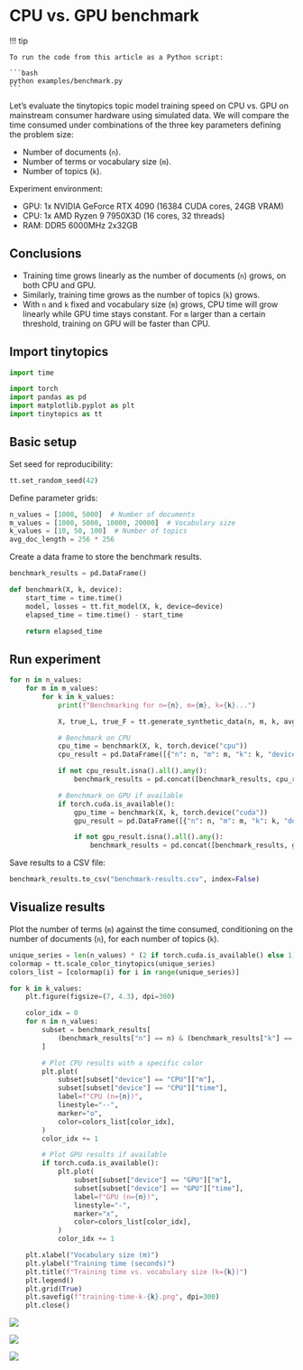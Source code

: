 # CPU vs. GPU benchmark


<!-- `.md` and `.py` files are generated from the `.qmd` file. Please edit that file. -->

!!! tip

    To run the code from this article as a Python script:

    ```bash
    python examples/benchmark.py
    ```

Let’s evaluate the tinytopics topic model training speed on CPU vs. GPU
on mainstream consumer hardware using simulated data. We will compare
the time consumed under combinations of the three key parameters
defining the problem size:

- Number of documents (`n`).
- Number of terms or vocabulary size (`m`).
- Number of topics (`k`).

Experiment environment:

- GPU: 1x NVIDIA GeForce RTX 4090 (16384 CUDA cores, 24GB VRAM)
- CPU: 1x AMD Ryzen 9 7950X3D (16 cores, 32 threads)
- RAM: DDR5 6000MHz 2x32GB

## Conclusions

- Training time grows linearly as the number of documents (`n`) grows,
  on both CPU and GPU.
- Similarly, training time grows as the number of topics (`k`) grows.
- With `n` and `k` fixed and vocabulary size (`m`) grows, CPU time will
  grow linearly while GPU time stays constant. For `m` larger than a
  certain threshold, training on GPU will be faster than CPU.

## Import tinytopics

``` python
import time

import torch
import pandas as pd
import matplotlib.pyplot as plt
import tinytopics as tt
```

## Basic setup

Set seed for reproducibility:

``` python
tt.set_random_seed(42)
```

Define parameter grids:

``` python
n_values = [1000, 5000]  # Number of documents
m_values = [1000, 5000, 10000, 20000]  # Vocabulary size
k_values = [10, 50, 100]  # Number of topics
avg_doc_length = 256 * 256
```

Create a data frame to store the benchmark results.

``` python
benchmark_results = pd.DataFrame()

def benchmark(X, k, device):
    start_time = time.time()
    model, losses = tt.fit_model(X, k, device=device)
    elapsed_time = time.time() - start_time

    return elapsed_time
```

## Run experiment

``` python
for n in n_values:
    for m in m_values:
        for k in k_values:
            print(f"Benchmarking for n={n}, m={m}, k={k}...")

            X, true_L, true_F = tt.generate_synthetic_data(n, m, k, avg_doc_length=avg_doc_length)

            # Benchmark on CPU
            cpu_time = benchmark(X, k, torch.device("cpu"))
            cpu_result = pd.DataFrame([{"n": n, "m": m, "k": k, "device": "CPU", "time": cpu_time}])

            if not cpu_result.isna().all().any():
                benchmark_results = pd.concat([benchmark_results, cpu_result], ignore_index=True)

            # Benchmark on GPU if available
            if torch.cuda.is_available():
                gpu_time = benchmark(X, k, torch.device("cuda"))
                gpu_result = pd.DataFrame([{"n": n, "m": m, "k": k, "device": "GPU", "time": gpu_time}])

                if not gpu_result.isna().all().any():
                    benchmark_results = pd.concat([benchmark_results, gpu_result], ignore_index=True)
```

Save results to a CSV file:

``` python
benchmark_results.to_csv("benchmark-results.csv", index=False)
```

## Visualize results

Plot the number of terms (`m`) against the time consumed, conditioning
on the number of documents (`n`), for each number of topics (`k`).

``` python
unique_series = len(n_values) * (2 if torch.cuda.is_available() else 1)
colormap = tt.scale_color_tinytopics(unique_series)
colors_list = [colormap(i) for i in range(unique_series)]

for k in k_values:
    plt.figure(figsize=(7, 4.3), dpi=300)

    color_idx = 0
    for n in n_values:
        subset = benchmark_results[
            (benchmark_results["n"] == n) & (benchmark_results["k"] == k)
        ]

        # Plot CPU results with a specific color
        plt.plot(
            subset[subset["device"] == "CPU"]["m"],
            subset[subset["device"] == "CPU"]["time"],
            label=f"CPU (n={n})",
            linestyle="--",
            marker="o",
            color=colors_list[color_idx],
        )
        color_idx += 1

        # Plot GPU results if available
        if torch.cuda.is_available():
            plt.plot(
                subset[subset["device"] == "GPU"]["m"],
                subset[subset["device"] == "GPU"]["time"],
                label=f"GPU (n={n})",
                linestyle="-",
                marker="x",
                color=colors_list[color_idx],
            )
            color_idx += 1

    plt.xlabel("Vocabulary size (m)")
    plt.ylabel("Training time (seconds)")
    plt.title(f"Training time vs. vocabulary size (k={k})")
    plt.legend()
    plt.grid(True)
    plt.savefig(f"training-time-k-{k}.png", dpi=300)
    plt.close()
```

![](images/benchmark/training-time-k-10.png)

![](images/benchmark/training-time-k-50.png)

![](images/benchmark/training-time-k-100.png)
